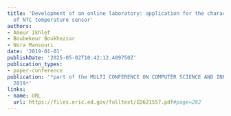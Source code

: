 ```yaml
---
title: 'Development of an online laboratory: application for the characterization
  of NTC temperature sensor'
authors:
- Ameur Ikhlef
- Boubekeur Boukhezzar
- Nora Mansouri
date: '2019-01-01'
publishDate: '2025-05-02T10:42:12.409750Z'
publication_types:
- paper-conference
publication: '*part of the MULTI CONFERENCE ON COMPUTER SCIENCE AND INFORMATION SYSTEMS
  2019*'
links:
- name: URL
  url: https://files.eric.ed.gov/fulltext/ED621557.pdf#page=282
---
```

